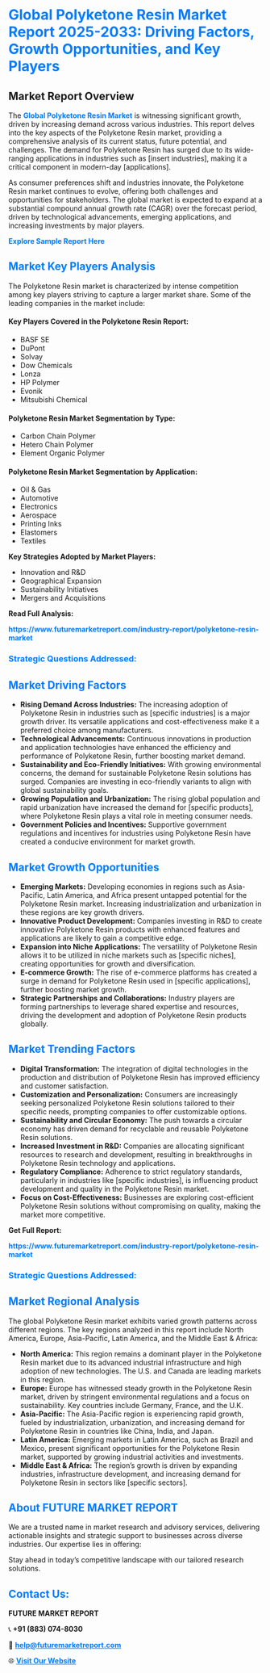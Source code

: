 <h1 style="color: #007BFF;">Global Polyketone Resin Market Report 2025-2033: Driving Factors, Growth Opportunities, and Key Players</h1>

<section id="overview">
<h2>Market Report Overview</h2>
<p>The <a href="https://www.futuremarketreport.com/industry-report/polyketone-resin-market" style="color: #007BFF; text-decoration: none;"><strong>Global Polyketone Resin Market</strong></a> is witnessing significant growth, driven by increasing demand across various industries. This report delves into the key aspects of the Polyketone Resin market, providing a comprehensive analysis of its current status, future potential, and challenges. The demand for Polyketone Resin has surged due to its wide-ranging applications in industries such as [insert industries], making it a critical component in modern-day [applications].</p>
<p>As consumer preferences shift and industries innovate, the Polyketone Resin market continues to evolve, offering both challenges and opportunities for stakeholders. The global market is expected to expand at a substantial compound annual growth rate (CAGR) over the forecast period, driven by technological advancements, emerging applications, and increasing investments by major players.</p>
</section>

<section id="overview">
<p><a href="https://www.futuremarketreport.com/request-sample/reportId=84015" style="color: #007BFF; text-decoration: none;"><strong>Explore Sample Report Here</strong></a></p>
</section>

<section id="key-players">
<h2 style="color: #007BFF;">Market Key Players Analysis</h2>
<p>The Polyketone Resin market is characterized by intense competition among key players striving to capture a larger market share. Some of the leading companies in the market include:</p>
<h4>Key Players Covered in the Polyketone Resin Report:</h4>
<ul><li>BASF SE</li><li>DuPont</li><li>Solvay</li><li>Dow Chemicals</li><li>Lonza</li><li>HP Polymer</li><li>Evonik</li><li>Mitsubishi Chemical</li></ul>
<h4>Polyketone Resin Market Segmentation by Type:</h4>
<ul><li>Carbon Chain Polymer</li><li>Hetero Chain Polymer</li><li>Element Organic Polymer</li></ul>

<h4>Polyketone Resin Market Segmentation by Application:</h4>
<ul><li>Oil &amp; Gas</li><li>Automotive</li><li>Electronics</li><li>Aerospace</li><li>Printing Inks</li><li>Elastomers</li><li>Textiles</li></ul>
<p><strong>Key Strategies Adopted by Market Players:</strong></p>
<ul>
<li>Innovation and R&D</li>
<li>Geographical Expansion</li>
<li>Sustainability Initiatives</li>
<li>Mergers and Acquisitions</li>
</ul>
</section>

<section>
<p><strong>Read Full Analysis: </strong></p><a href="https://www.futuremarketreport.com/industry-report/polyketone-resin-market" style="color: #007BFF; text-decoration: none;"><strong>https://www.futuremarketreport.com/industry-report/polyketone-resin-market</strong></a>
<h3 style="color: #007BFF;">Strategic Questions Addressed:</h3>
</section>

<section id="driving-factors">
<h2 style="color: #007BFF;">Market Driving Factors</h2>
<ul>
<li><strong>Rising Demand Across Industries:</strong> The increasing adoption of Polyketone Resin in industries such as [specific industries] is a major growth driver. Its versatile applications and cost-effectiveness make it a preferred choice among manufacturers.</li>
<li><strong>Technological Advancements:</strong> Continuous innovations in production and application technologies have enhanced the efficiency and performance of Polyketone Resin, further boosting market demand.</li>
<li><strong>Sustainability and Eco-Friendly Initiatives:</strong> With growing environmental concerns, the demand for sustainable Polyketone Resin solutions has surged. Companies are investing in eco-friendly variants to align with global sustainability goals.</li>
<li><strong>Growing Population and Urbanization:</strong> The rising global population and rapid urbanization have increased the demand for [specific products], where Polyketone Resin plays a vital role in meeting consumer needs.</li>
<li><strong>Government Policies and Incentives:</strong> Supportive government regulations and incentives for industries using Polyketone Resin have created a conducive environment for market growth.</li>
</ul>
</section>

<section id="growth-opportunities">
<h2 style="color: #007BFF;">Market Growth Opportunities</h2>
<ul>
<li><strong>Emerging Markets:</strong> Developing economies in regions such as Asia-Pacific, Latin America, and Africa present untapped potential for the Polyketone Resin market. Increasing industrialization and urbanization in these regions are key growth drivers.</li>
<li><strong>Innovative Product Development:</strong> Companies investing in R&D to create innovative Polyketone Resin products with enhanced features and applications are likely to gain a competitive edge.</li>
<li><strong>Expansion into Niche Applications:</strong> The versatility of Polyketone Resin allows it to be utilized in niche markets such as [specific niches], creating opportunities for growth and diversification.</li>
<li><strong>E-commerce Growth:</strong> The rise of e-commerce platforms has created a surge in demand for Polyketone Resin used in [specific applications], further boosting market growth.</li>
<li><strong>Strategic Partnerships and Collaborations:</strong> Industry players are forming partnerships to leverage shared expertise and resources, driving the development and adoption of Polyketone Resin products globally.</li>
</ul>
</section>

<section id="trending-factors">
<h2 style="color: #007BFF;">Market Trending Factors</h2>
<ul>
<li><strong>Digital Transformation:</strong> The integration of digital technologies in the production and distribution of Polyketone Resin has improved efficiency and customer satisfaction.</li>
<li><strong>Customization and Personalization:</strong> Consumers are increasingly seeking personalized Polyketone Resin solutions tailored to their specific needs, prompting companies to offer customizable options.</li>
<li><strong>Sustainability and Circular Economy:</strong> The push towards a circular economy has driven demand for recyclable and reusable Polyketone Resin solutions.</li>
<li><strong>Increased Investment in R&D:</strong> Companies are allocating significant resources to research and development, resulting in breakthroughs in Polyketone Resin technology and applications.</li>
<li><strong>Regulatory Compliance:</strong> Adherence to strict regulatory standards, particularly in industries like [specific industries], is influencing product development and quality in the Polyketone Resin market.</li>
<li><strong>Focus on Cost-Effectiveness:</strong> Businesses are exploring cost-efficient Polyketone Resin solutions without compromising on quality, making the market more competitive.</li>
</ul>
</section>

<section>
<p><strong>Get Full Report: </strong></p><a href="https://www.futuremarketreport.com/industry-report/polyketone-resin-market" style="color: #007BFF; text-decoration: none;"><strong>https://www.futuremarketreport.com/industry-report/polyketone-resin-market</strong></a>
<h3 style="color: #007BFF;">Strategic Questions Addressed:</h3>
</section>


<section id="regional-analysis">
<h2 style="color: #007BFF;">Market Regional Analysis</h2>
<p>The global Polyketone Resin market exhibits varied growth patterns across different regions. The key regions analyzed in this report include North America, Europe, Asia-Pacific, Latin America, and the Middle East & Africa:</p>
<ul>
<li><strong>North America:</strong> This region remains a dominant player in the Polyketone Resin market due to its advanced industrial infrastructure and high adoption of new technologies. The U.S. and Canada are leading markets in this region.</li>
<li><strong>Europe:</strong> Europe has witnessed steady growth in the Polyketone Resin market, driven by stringent environmental regulations and a focus on sustainability. Key countries include Germany, France, and the U.K.</li>
<li><strong>Asia-Pacific:</strong> The Asia-Pacific region is experiencing rapid growth, fueled by industrialization, urbanization, and increasing demand for Polyketone Resin in countries like China, India, and Japan.</li>
<li><strong>Latin America:</strong> Emerging markets in Latin America, such as Brazil and Mexico, present significant opportunities for the Polyketone Resin market, supported by growing industrial activities and investments.</li>
<li><strong>Middle East & Africa:</strong> The region’s growth is driven by expanding industries, infrastructure development, and increasing demand for Polyketone Resin in sectors like [specific sectors].</li>
</ul>
</section>

<footer>
<h2 style="color: #007BFF;">About FUTURE MARKET REPORT</h2>
<p>We are a trusted name in market research and advisory services, delivering actionable insights and strategic support to businesses across diverse industries. Our expertise lies in offering:</p>

<p>Stay ahead in today’s competitive landscape with our tailored research solutions.</p>

<h2 style="color: #007BFF;">Contact Us:</h2>
<p><strong>FUTURE MARKET REPORT</strong></p>
<p>📞 <strong>+91 (883) 074-8030</strong></p>
<p>📧 <strong><a href="mailto:help@futuremarketreport.com" style="color: #007BFF;">help@futuremarketreport.com</a></strong></p>
<p>🌐 <strong><a href="https://www.futuremarketreport.com/" style="color: #007BFF;">Visit Our Website</a></strong></p>
</footer>